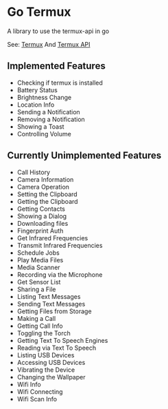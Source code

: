 # Go Termux
A library to use the termux-api in go

See: [Termux](https://wiki.termux.com/wiki/Main_Page) And [Termux API](https://wiki.termux.com/wiki/Termux:API)

## Implemented Features

- Checking if termux is installed
- Battery Status
- Brightness Change
- Location Info
- Sending a Notification
- Removing a Notification
- Showing a Toast
- Controlling Volume


## Currently Unimplemented Features

- Call History
- Camera Information
- Camera Operation
- Setting the Clipboard
- Getting the Clipboard
- Getting Contacts
- Showing a Dialog
- Downloading files
- Fingerprint Auth
- Get Infrared Frequencies
- Transmit Infrared Frequencies
- Schedule Jobs
- Play Media Files
- Media Scanner
- Recording via the Microphone
- Get Sensor List
- Sharing a File
- Listing Text Messages
- Sending Text Messages
- Getting Files from Storage
- Making a Call
- Getting Call Info
- Toggling the Torch
- Getting Text To Speech Engines
- Reading via Text To Speech
- Listing USB Devices
- Accessing USB Devices
- Vibrating the Device
- Changing the Wallpaper
- Wifi Info
- Wifi Connecting
- Wifi Scan Info
